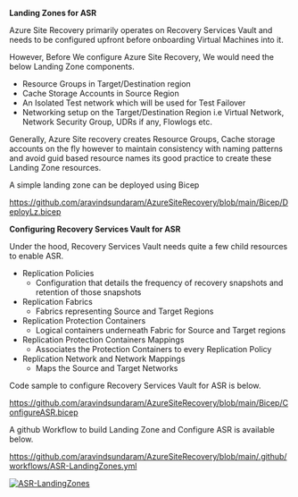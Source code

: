 **Landing Zones for ASR**

Azure Site Recovery primarily operates on Recovery Services Vault and needs to be configured upfront before onboarding Virtual Machines into it. 

However, Before We configure Azure Site Recovery, We would need the below Landing Zone components.

- Resource Groups in Target/Destination region
- Cache Storage Accounts in Source Region 
- An Isolated Test network which will be used for Test Failover 
- Networking setup on the Target/Destination Region i.e Virtual Network, Network Security Group, UDRs if any, Flowlogs etc. 

Generally, Azure Site recovery creates Resource Groups, Cache storage accounts on the fly however to maintain consistency with naming patterns and avoid guid based resource names its good practice to create these Landing Zone resources. 

A simple landing zone can be deployed using Bicep 

https://github.com/aravindsundaram/AzureSiteRecovery/blob/main/Bicep/DeployLz.bicep

**Configuring Recovery Services Vault for ASR**

Under the hood, Recovery Services Vault needs quite a few child resources to enable ASR. 

- Replication Policies
  - Configuration that details the frequency of recovery snapshots and retention of those snapshots
- Replication Fabrics
  - Fabrics representing Source and Target Regions
- Replication Protection Containers
  - Logical containers underneath Fabric for Source and Target regions
- Replication Protection Containers Mappings
  - Associates the Protection Containers to every Replication Policy
- Replication Network and Network Mappings
  - Maps the Source and Target Networks 

Code sample to configure Recovery Services Vault for ASR is below. 

https://github.com/aravindsundaram/AzureSiteRecovery/blob/main/Bicep/ConfigureASR.bicep

A github Workflow to build Landing Zone and Configure ASR is available below. 

https://github.com/aravindsundaram/AzureSiteRecovery/blob/main/.github/workflows/ASR-LandingZones.yml

[![ASR-LandingZones](https://github.com/aravindsundaram/AzureSiteRecovery/actions/workflows/ASR-LandingZones.yml/badge.svg)](https://github.com/aravindsundaram/AzureSiteRecovery/actions/workflows/ASR-LandingZones.yml)
